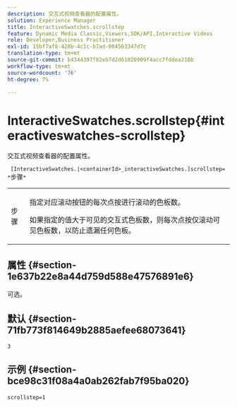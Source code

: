 ```yaml
---
description: 交互式视频查看器的配置属性。
solution: Experience Manager
title: InteractiveSwatches.scrollstep
feature: Dynamic Media Classic,Viewers,SDK/API,Interactive Videos
role: Developer,Business Practitioner
exl-id: 15bf7af8-428b-4c1c-b7ad-004563347d7c
translation-type: tm+mt
source-git-commit: b4344397f82eb7d2d61020909f4acc7fddea210b
workflow-type: tm+mt
source-wordcount: '76'
ht-degree: 7%

---
```


# InteractiveSwatches.scrollstep{#interactiveswatches-scrollstep}

交互式视频查看器的配置属性。

` [InteractiveSwatches.|<containerId>_interactiveSwatches.]scrollstep= *`步骤`*`

<table id="table_441553CD34C94A58A9D7CBF772DEDDB6"> 
 <tbody> 
  <tr> 
   <td colname="col1"> <p> <span class="codeph"><span class="varname"> 步骤</span></span> </p> </td> 
   <td colname="col2"> <p>指定对应滚动按钮的每次点按进行滚动的色板数。 </p> <p>如果指定的值大于可见的交互式色板数，则每次点按仅滚动可见色板数，以防止遗漏任何色板。 </p> </td> 
  </tr> 
 </tbody> 
</table>

## 属性 {#section-1e637b22e8a44d759d588e47576891e6}

可选。

## 默认 {#section-71fb773f814649b2885aefee68073641}

`3`

## 示例 {#section-bce98c31f08a4a0ab262fab7f95ba020}

```
scrollstep=1
```
